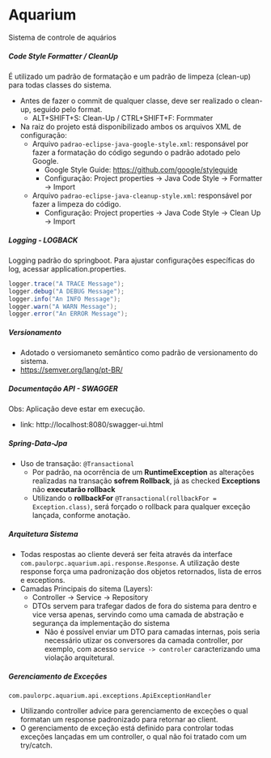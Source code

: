 # Aquarium
Sistema de controle de aquários


##### Code Style Formatter / CleanUp
É utilizado um padrão de formatação e um padrão de limpeza (clean-up) para todas classes do sistema.

- Antes de fazer o commit de qualquer classe, deve ser realizado o clean-up, seguido pelo format. 
  - ALT+SHIFT+S: Clean-Up / CTRL+SHIFT+F: Formmater
- Na raiz do projeto está disponibilizado ambos os arquivos XML de configuração:
  - Arquivo `padrao-eclipse-java-google-style.xml`: responsável por fazer a formatação do código segundo o padrão adotado pelo Google.
    - Google Style Guide: https://github.com/google/styleguide
    - Configuração: Project properties -> Java Code Style -> Formatter -> Import 
  - Arquivo `padrao-eclipse-java-cleanup-style.xml`: responsável por fazer a limpeza do código.
    - Configuração: Project properties -> Java Code Style -> Clean Up -> Import    
  

##### Logging - LOGBACK 
Logging padrão do springboot. Para ajustar configurações específicas do log, acessar application.properties. 

```java
logger.trace("A TRACE Message");
logger.debug("A DEBUG Message");
logger.info("An INFO Message");
logger.warn("A WARN Message");
logger.error("An ERROR Message");
```

##### Versionamento
- Adotado o versiomaneto semântico como padrão de versionamento do sistema. 
- https://semver.org/lang/pt-BR/
  

##### Documentação API - SWAGGER
Obs: Aplicação deve estar em execução.

- link: http://localhost:8080/swagger-ui.html 


##### Spring-Data-Jpa
- Uso de transação: `@Transactional`
  - Por padrão, na ocorrência de um **RuntimeException** as alterações realizadas na transação **sofrem Rollback**, já as checked **Exceptions** não **executarão rollback**
  - Utilizando o **rollbackFor** `@Transactional(rollbackFor = Exception.class)`, será forçado o rollback para qualquer exceção lançada, conforme anotação.
  
  
##### Arquitetura Sistema
- Todas respostas ao cliente deverá ser feita através da interface `com.paulorpc.aquarium.api.response.Response`. A utilização deste response força uma padronização dos objetos retornados, lista de erros e exceptions. 
- Camadas Principais do sitema (Layers):
  - Controller -> Service -> Repository
  - DTOs servem para trafegar dados de fora do sistema para dentro e vice versa apenas, servindo como uma camada de abstração e segurança da implementação do sistema
    - Não é possível enviar um DTO para camadas internas, pois seria necessário utizar os conversores da camada controller, por exemplo, com acesso `service -> controler` caracterizando uma violação arquitetural.
      

##### Gerenciamento de Exceções
`com.paulorpc.aquarium.api.exceptions.ApiExceptionHandler`

- Utilizando controller advice para gerenciamento de exceções o qual formatan um response padronizado para retornar ao client. 
- O gerenciamento de exceção está definido para controlar todas exceções lançadas em um controller, o qual não foi tratado com um try/catch.